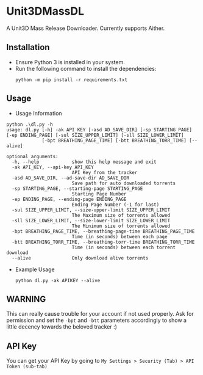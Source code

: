# Unit3DMassDL
A Unit3D Mass Release Downloader. Currently supports Aither.

## Installation
* Ensure Python 3 is installed in your system.
* Run the following command to install the dependencies:
  ```python3
  python -m pip install -r requirements.txt
  ```

## Usage
* Usage Information
```python3
python .\dl.py -h
usage: dl.py [-h] -ak API_KEY [-asd AD_SAVE_DIR] [-sp STARTING_PAGE] [-ep ENDING_PAGE] [-sul SIZE_UPPER_LIMIT] [-sll SIZE_LOWER_LIMIT]
             [-bpt BREATHING_PAGE_TIME] [-btt BREATHING_TORR_TIME] [--alive]

optional arguments:
  -h, --help            show this help message and exit
  -ak API_KEY, --api-key API_KEY
                        API Key from the tracker
  -asd AD_SAVE_DIR, --ad-save-dir AD_SAVE_DIR
                        Save path for auto downloaded torrents
  -sp STARTING_PAGE, --starting-page STARTING_PAGE
                        Starting Page Number
  -ep ENDING_PAGE, --ending-page ENDING_PAGE
                        Ending Page Number (-1 for last)
  -sul SIZE_UPPER_LIMIT, --size-upper-limit SIZE_UPPER_LIMIT
                        The Maximum size of torrents allowed
  -sll SIZE_LOWER_LIMIT, --size-lower-limit SIZE_LOWER_LIMIT
                        The Minimum size of torrents allowed
  -bpt BREATHING_PAGE_TIME, --breathing-page-time BREATHING_PAGE_TIME
                        Time (in seconds) between each page
  -btt BREATHING_TORR_TIME, --breathing-torr-time BREATHING_TORR_TIME
                        Time (in seconds) between each torrent download
  --alive               Only download alive torrents
```
* Example Usage
  ```python3
  python dl.py -ak APIKEY --alive
  ```

## WARNING
This can really cause trouble for your account if not used properly. Ask for permission and set the `-bpt` and `-btt` parameters accordingly to show a little decency towards the beloved tracker :)

## API Key
You can get your API Key by going to `My Settings > Security (Tab) > API Token (sub-tab)`